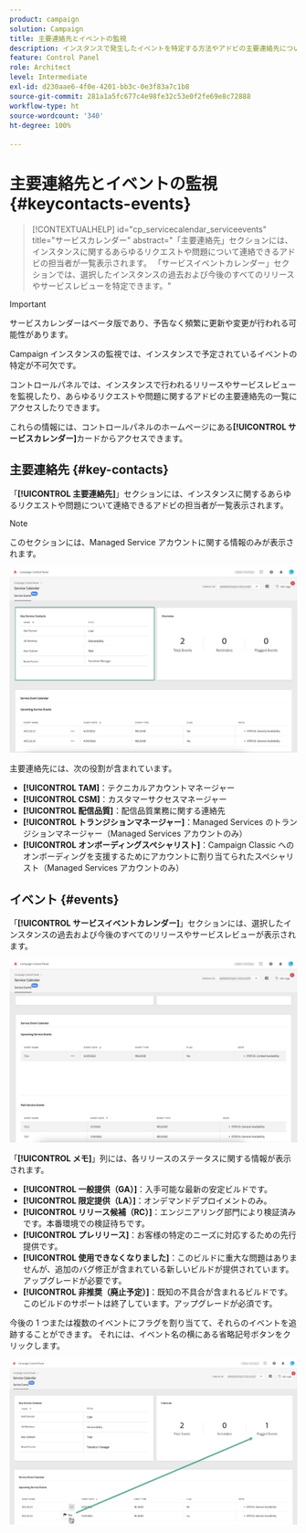 ```yaml
---
product: campaign
solution: Campaign
title: 主要連絡先とイベントの監視
description: インスタンスで発生したイベントを特定する方法やアドビの主要連絡先について説明します。
feature: Control Panel
role: Architect
level: Intermediate
exl-id: d230aae6-4f0e-4201-bb3c-0e3f83a7c1b8
source-git-commit: 281a1a5fc677c4e98fe32c53e0f2fe69e8c72888
workflow-type: ht
source-wordcount: '340'
ht-degree: 100%

---
```


# 主要連絡先とイベントの監視 {#keycontacts-events}

>[!CONTEXTUALHELP]
>id="cp_servicecalendar_serviceevents"
>title="サービスカレンダー"
>abstract="「主要連絡先」セクションには、インスタンスに関するあらゆるリクエストや問題について連絡できるアドビの担当者が一覧表示されます。 「サービスイベントカレンダー」セクションでは、選択したインスタンスの過去および今後のすべてのリリースやサービスレビューを特定できます。"

>[!IMPORTANT]
>
>サービスカレンダーはベータ版であり、予告なく頻繁に更新や変更が行われる可能性があります。

Campaign インスタンスの監視では、インスタンスで予定されているイベントの特定が不可欠です。

コントロールパネルでは、インスタンスで行われるリリースやサービスレビューを監視したり、あらゆるリクエストや問題に関するアドビの主要連絡先の一覧にアクセスしたりできます。

これらの情報には、コントロールパネルのホームページにある&#x200B;**[!UICONTROL サービスカレンダー]**&#x200B;カードからアクセスできます。

## 主要連絡先 {#key-contacts}

「**[!UICONTROL 主要連絡先]**」セクションには、インスタンスに関するあらゆるリクエストや問題について連絡できるアドビの担当者が一覧表示されます。

>[!NOTE]
>
>このセクションには、Managed Service アカウントに関する情報のみが表示されます。

![](assets/service-events-contacts.png)

主要連絡先には、次の役割が含まれています。

* **[!UICONTROL TAM]**：テクニカルアカウントマネージャー
* **[!UICONTROL CSM]**：カスタマーサクセスマネージャー
* **[!UICONTROL 配信品質]**：配信品質業務に関する連絡先
* **[!UICONTROL トランジションマネージャー]**：Managed Services のトランジションマネージャー（Managed Services アカウントのみ）
* **[!UICONTROL オンボーディングスペシャリスト]**：Campaign Classic へのオンボーディングを支援するためにアカウントに割り当てられたスペシャリスト（Managed Services アカウントのみ）

## イベント {#events}

「**[!UICONTROL サービスイベントカレンダー]**」セクションには、選択したインスタンスの過去および今後のすべてのリリースやサービスレビューが表示されます。

![](assets/service-events-calendar.png)

「**[!UICONTROL メモ]**」列には、各リリースのステータスに関する情報が表示されます。

* **[!UICONTROL 一般提供（GA）]**：入手可能な最新の安定ビルドです。
* **[!UICONTROL 限定提供（LA）]**：オンデマンドデプロイメントのみ。
* **[!UICONTROL リリース候補（RC）]**：エンジニアリング部門により検証済みです。本番環境での検証待ちです。
* **[!UICONTROL プレリリース]**：お客様の特定のニーズに対応するための先行提供です。
* **[!UICONTROL 使用できなくなりました]**：このビルドに重大な問題はありませんが、追加のバグ修正が含まれている新しいビルドが提供されています。アップグレードが必要です。
* **[!UICONTROL 非推奨（廃止予定）]**：既知の不具合が含まれるビルドです。
このビルドのサポートは終了しています。アップグレードが必須です。

今後の 1 つまたは複数のイベントにフラグを割り当てて、それらのイベントを追跡することができます。 それには、イベント名の横にある省略記号ボタンをクリックします。

![](assets/service-events-flag.png)
